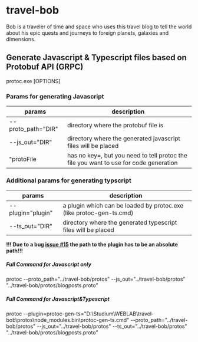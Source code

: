 # travel-bob

Bob is a traveler of time and space who uses this travel blog to tell the world about his epic quests and journeys to foreign planets, galaxies and dimensions.


## Generate Javascript & Typescript files based on Protobuf API (GRPC)
protoc.exe [OPTIONS]

### Params for generating Javascript 
| params        | description  | 
| ----------------- |------------- | 
| --proto_path="DIR" | directory where the protobuf file is | 
| --js_out="DIR" | directory where the generated javascript files will be placed | 
| "protoFile | has no key=, but you need to tell protoc the file you want to use for code generation |

### Additional params for generating typscript 
| params        | description  
| ----------------- |------------- 
| --plugin="plugin" | a plugin which can be loaded by protoc.exe (like protoc-gen-ts.cmd) |
| --ts_out="DIR" | directory where the generated typescript files will be placed |

**!!! Due to a bug [issue #15](https://github.com/improbable-eng/ts-protoc-gen/issues/15) the path to the plugin has to be an absolute path!!!**

##### Full Command for Javascript only
protoc --proto_path="../travel-bob/protos" --js_out="../travel-bob/protos" "../travel-bob/protos/blogposts.proto"

##### Full Command for Javascript&Typescript
protoc --plugin=protoc-gen-ts="D:\Studium\WEBLAB\travel-bob\protos\node_modules\.bin\protoc-gen-ts.cmd" --proto_path="../travel-bob/protos" --js_out="../travel-bob/protos" --ts_out="../travel-bob/protos" "../travel-bob/protos/blogposts.proto"
